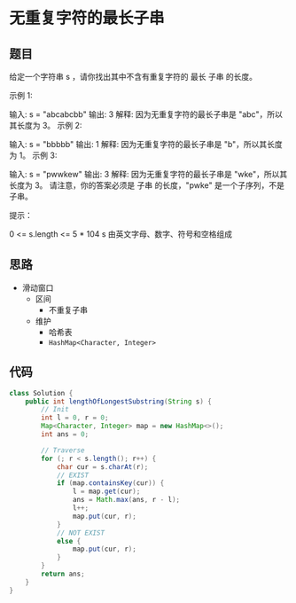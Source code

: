 # 无重复字符的最长子串

## 题目

给定一个字符串 s ，请你找出其中不含有重复字符的 最长 子串 的长度。

 

示例 1:

输入: s = "abcabcbb"
输出: 3 
解释: 因为无重复字符的最长子串是 "abc"，所以其长度为 3。
示例 2:

输入: s = "bbbbb"
输出: 1
解释: 因为无重复字符的最长子串是 "b"，所以其长度为 1。
示例 3:

输入: s = "pwwkew"
输出: 3
解释: 因为无重复字符的最长子串是 "wke"，所以其长度为 3。
     请注意，你的答案必须是 子串 的长度，"pwke" 是一个子序列，不是子串。
 

提示：

0 <= s.length <= 5 * 104
s 由英文字母、数字、符号和空格组成


## 思路

- 滑动窗口
  - 区间
    - 不重复子串
  - 维护
    - 哈希表
    - `HashMap<Character, Integer>`

## 代码

```java
class Solution {
    public int lengthOfLongestSubstring(String s) {
        // Init
        int l = 0, r = 0;
        Map<Character, Integer> map = new HashMap<>();
        int ans = 0;

        // Traverse
        for (; r < s.length(); r++) {
            char cur = s.charAt(r);
            // EXIST
            if (map.containsKey(cur)) {
                l = map.get(cur);
                ans = Math.max(ans, r - l);
                l++;
                map.put(cur, r);
            }
            // NOT EXIST
            else {
                map.put(cur, r);
            }
        }
        return ans;
    }
}
```